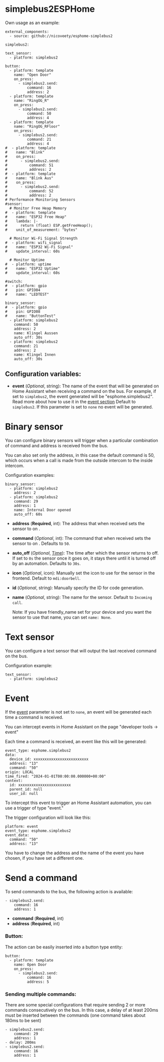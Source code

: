 # simplebus2ESPHome
Own usage as an example:
```
external_components:
  - source: github://nicoveety/esphome-simplebus2

simplebus2:

text_sensor:
  - platform: simplebus2

button:
  - platform: template
    name: "Open Door"
    on_press:
      - simplebus2.send:
          command: 16
          address: 2
  - platform: template
    name: "RingOG_R"
    on_press:
      - simplebus2.send:
          command: 50
          address: 4
  - platform: template
    name: "RingOG_RFloor"
    on_press:
      - simplebus2.send:
          command: 21
          address: 4
#  - platform: template
#    name: "Blink"
#    on_press:
#      - simplebus2.send:
#          command: 51
#          address: 2
#  - platform: template
#    name: "Blink Aus"
#    on_press:
#      - simplebus2.send:
#          command: 52
#          address: 2
# Performance Monitoring Sensors
#sensor:
  # Monitor Free Heap Memory
#  - platform: template
#    name: "ESP32 Free Heap"
#    lambda: |-
#      return (float) ESP.getFreeHeap();
#    unit_of_measurement: "bytes"
  
  # Monitor Wi-Fi Signal Strength
#  - platform: wifi_signal
#    name: "ESP32 Wi-Fi Signal"
#    update_interval: 60s

  # Monitor Uptime
#  - platform: uptime
#    name: "ESP32 Uptime"
#    update_interval: 60s

#switch:
#  - platform: gpio
#    pin: GPIO04
#    name: "LEDTEST"

binary_sensor:
#  - platform: gpio
#    pin: GPIO08
#    name: "ButtonTest"
  - platform: simplebus2
    command: 50
    address: 2
    name: Klingel Aussen
    auto_off: 30s
  - platform: simplebus2
    command: 21
    address: 2
    name: Klingel Innen
    auto_off: 30s
```

Configuration variables:
------------------------
- <a id="eventlist">**event**</a>  (_Optional_, string): The name of the event that will be generated on Home Assistant when receiving a command on the bus. For example, if  set to `simplebus2`, the event generated will be "esphome.simplebus2".
Read more about how to use it in the [event section](#event)
Default to `simplebus2`.
If this parameter is set to `none` no event will be generated.


Binary sensor
===================

You can configure binary sensors will trigger when a particular combination of command and address is received from the bus.

You can also set only the address, in this case the default command is 50, which occurs when a call is made from the outside intercom to the inside intercom.

Configuration examples:

	binary_sensor:
	  - platform: simplebus2
	    address: 2
	  - platform: simplebus2
	    command: 29
	    address: 1
	    name: Internal Door opened
	    auto_off: 60s

- **address** (**Required**, int): The address that when received sets the sensor to on .
- **command** (*Optional*, int): The command that when received sets the sensor to on . Defaults to  `50`.
- **auto_off** (*Optional*,  [Time](https://esphome.io/guides/configuration-types#config-time)):  The time after which the sensor returns to off. If set to `0s` the sensor once it goes on, it stays there until it is turned off by an automation. Defaults to  `30s`.
- **icon** (*Optional*, icon): Manually set the icon to use for the sensor in the frontend. Default to `mdi:doorbell`.
- **id** (*Optional*, string): Manually specify the ID for code generation.
- **name** (*Optional*, string): The name for the sensor. Default to `Incoming call`.

    Note:
    If you have friendly_name set for your device and you want 
    the sensor to use that name, you can set `name: None`.

Text sensor
===================

You can configure a text sensor that will output the last received command on the bus.

Configuration example:

	text_sensor:
	  - platform: simplebus2

Event
========
If the [event](#eventlist) parameter is not set to `none`, an event will be generated each time a command is received.

You can intercept events in Home Assistant on the page "developer tools -> event"

Each time a command is received, an event like this will be generated:

	event_type: esphome.simplebus2
	data:
	  device_id: xxxxxxxxxxxxxxxxxxxxxxxxx
	  address: "13"
	  command: "50"
	origin: LOCAL
	time_fired: "2024-01-01T00:00:00.000000+00:00"
	context:
	  id: xxxxxxxxxxxxxxxxxxxxxxxx
	  parent_id: null
	  user_id: null

To intercept this event to trigger an Home Assistant automation, you can use a trigger of type "event."

The trigger configuration will look like this:

	platform: event
	event_type: esphome.simplebus2
	event_data:
	  command: "50"
	  address: "13"
You have to change the address and the name of the event you have chosen, if you have set a different one.

Send a command
==================
To send commands to the bus, the following action is available:

	- simplebus2.send:
	    command: 16
	    address: 1

- **command** (**Required**, int)
- **address** (**Required**, int)

### Button:
The action can be easily inserted into a button type entity:

	button:
	  - platform: template
	    name: Open Door
	    on_press:
	      - simplebus2.send:
	          command: 16
	          address: 5

### Sending multiple commands:
There are some special configurations that require sending 2 or more commands consecutively on the bus.
In this case, a delay of at least 200ms must be inserted between the commands (one command takes about 180ms to be sent)

	- simplebus2.send:
	    command: 29
	    address: 1
	- delay: 200ms
	- simplebus2.send:
	    command: 16
	    address: 1
